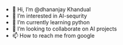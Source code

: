 - 👋 Hi, I’m @dhananjay Khandual 
- 👀 I’m interested in AI-sequrity
- 🌱 I’m currently learning python 
- 💞️ I’m looking to collaborate on AI projects
- 📫 How to reach me from google

<!---
dk72055/dk72055 is a ✨ special ✨ repository because its `README.md` (this file) appears on your GitHub profile.
You can click the Preview link to take a look at your changes.
--->

